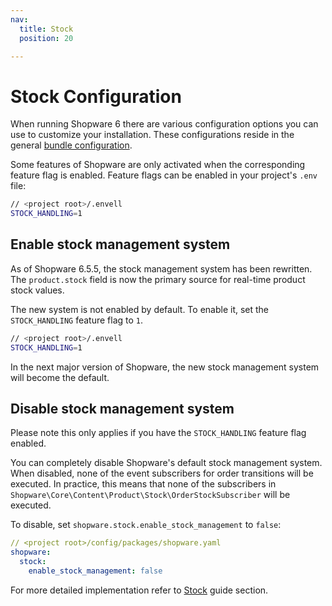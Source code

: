 ```yaml
---
nav:
  title: Stock
  position: 20

---
```


# Stock Configuration

When running Shopware 6 there are various configuration options you can use to customize your installation. These configurations reside in the general [bundle configuration](../../../../guides/hosting/configurations/).

Some features of Shopware are only activated when the corresponding feature flag is enabled. Feature flags can be enabled in your project's `.env` file:

```sh
// <project root>/.envell
STOCK_HANDLING=1
```

## Enable stock management system

As of Shopware 6.5.5, the stock management system has been rewritten. The `product.stock` field is now the primary source for real-time product stock values.

The new system is not enabled by default. To enable it, set the `STOCK_HANDLING` feature flag to `1`.

```sh
// <project root>/.envell
STOCK_HANDLING=1
```

In the next major version of Shopware, the new stock management system will become the default.

## Disable stock management system

Please note this only applies if you have the `STOCK_HANDLING` feature flag enabled.

You can completely disable Shopware's default stock management system. When disabled, none of the event subscribers for order transitions will be executed. In practice, this means that none of the subscribers in `Shopware\Core\Content\Product\Stock\OrderStockSubscriber` will be executed.

To disable, set `shopware.stock.enable_stock_management` to `false`:

```yaml
// <project root>/config/packages/shopware.yaml
shopware:
  stock:
    enable_stock_management: false
```

For more detailed implementation refer to [Stock](../../../../guides/plugins/plugins/content/stock/) guide section.
